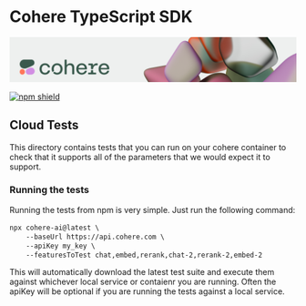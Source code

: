 # Cohere TypeScript SDK

![](banner.png)

[![npm shield](https://img.shields.io/npm/v/cohere-ai)](https://www.npmjs.com/package/cohere-api-test)

## Cloud Tests

This directory contains tests that you can run on your cohere container to check that it supports all of the parameters that we would expect it to support.

### Running the tests

Running the tests from npm is very simple. Just run the following command:

```
npx cohere-ai@latest \
    --baseUrl https://api.cohere.com \
    --apiKey my_key \
    --featuresToTest chat,embed,rerank,chat-2,rerank-2,embed-2
```

This will automatically download the latest test suite and execute them against whichever local service or contaienr you are running. Often the apiKey will be optional if you are running the tests against a local service.